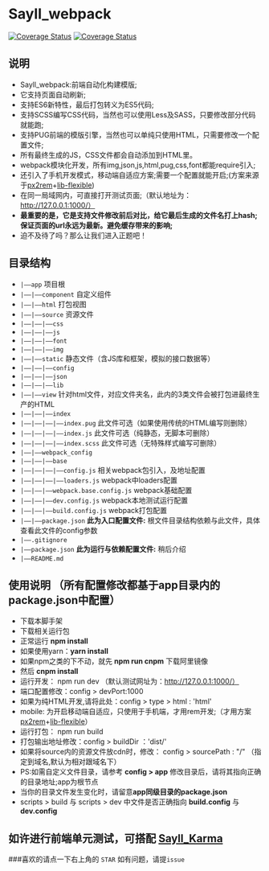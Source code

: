 # Sayll_webpack
[![Coverage Status](https://travis-ci.org/sayll/Karma-Mocha.svg?branch=master)](https://travis-ci.org)  [![Coverage Status](https://coveralls.io/repos/github/sayll/Karma-Mocha/badge.svg?branch=master)](https://coveralls.io)

## 说明
* Sayll_webpack:前端自动化构建模版;
* 它支持页面自动刷新;
* 支持ES6新特性，最后打包转义为ES5代码;
* 支持SCSS编写CSS代码，当然也可以使用Less及SASS，只要修改部分代码就能跑;
* 支持PUG前端的模版引擎，当然也可以单纯只使用HTML，只需要修改一个配置文件;
* 所有最终生成的JS，CSS文件都会自动添加到HTML里。
* webpack模块化开发，所有img,json,js,html,pug,css,font都能require引入;
* 还引入了手机开发模式，移动端自适应方案;需要一个配置就能开启;(方案来源于[px2rem](https://github.com/songsiqi/px2rem)+[lib-flexible](https://github.com/amfe/lib-flexible))
* 在同一局域网内，可直接打开测试页面;（默认地址为：http://127.0.0.1:1000/）
* **最重要的是，它是支持文件修改前后对比，给它最后生成的文件名打上hash;保证页面的url永远为最新。避免缓存带来的影响;**
* 迫不及待了吗？那么让我们进入正题吧！

## 目录结构
* `|——app` 项目根
* `|——|——component` 自定义组件
* `|——|——html` 打包视图
* `|——|——source` 资源文件
* `|——|——|——css`
* `|——|——|——js`
* `|——|——|——font`
* `|——|——|——img`
* `|——|——static` 静态文件（含JS库和框架，模拟的接口数据等）
* `|——|——|——config`
* `|——|——|——json`
* `|——|——|——lib`
* `|——|——view` 针对html文件，对应文件夹名，此内的3类文件会被打包进最终生产的HTML
* `|——|——|——index`
* `|——|——|——|——index.pug` 此文件可选（如果使用传统的HTML编写则删除）
* `|——|——|——|——index.js` 此文件可选（纯静态，无脚本可删除）
* `|——|——|——|——index.scss` 此文件可选（无特殊样式编写可删除）
* `|——|——webpack_config`
* `|——|——|——base`
* `|——|——|——|——config.js` 相关webpack包引入，及地址配置
* `|——|——|——|——loaders.js` webpack中loaders配置
* `|——|——|——webpack.base.config.js` webpack基础配置
* `|——|——|——dev.config.js` webpack本地测试运行配置
* `|——|——|——build.config.js` webpack打包配置
* `|——|——package.json` **此为入口配置文件:** 根文件目录结构依赖与此文件，具体查看此文件的config参数
* `|——.gitignore`
* `|——package.json` **此为运行与依赖配置文件:** 稍后介绍
* `|——README.md`


## 使用说明 （所有配置修改都基于**app目录内的package.json**中配置）
* 下载本脚手架
* 下载相关运行包
 * 正常运行 **npm install**
 * 如果使用yarn：**yarn install** 
 * 如果npm之类的下不动，就先 **npm run cnpm** 下载阿里镜像
 * 然后 **cnpm install**
* 运行开发： npm run dev （默认测试网址为：http://127.0.0.1:1000/）
 * 端口配置修改：config > devPort:1000
 * 如果为纯HTML开发,请将此处：config > type > html : 'html'
 * mobile: 为开启移动端自适应，只使用于手机端，才用rem开发;（才用方案[px2rem](https://github.com/songsiqi/px2rem)+[lib-flexible](https://github.com/amfe/lib-flexible)）
* 运行打包： npm run build
 * 打包输出地址修改：config > buildDir ：'dist/'
 * 如果将source内的资源文件放cdn时，修改： config > sourcePath : "/" （指定到域名,默认为相对跟域名下）
* PS:如需自定义文件目录，请参考 **config > app** 修改目录后，请将其指向正确的目录地址;app为根节点
 * 当你的目录文件发生变化时，请留意**app同级目录的package.json**
 * scripts > build 与 scripts > dev 中文件是否正确指向 **build.config** 与 **dev.config**
  
## 如许进行前端单元测试，可搭配 [Sayll_Karma](https://github.com/sayll/Sayll_Karma)

###喜欢的请点一下右上角的 `STAR` 如有问题，请提`issue`
